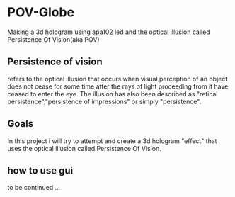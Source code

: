 # POV-Globe
Making a 3d hologram using apa102 led and the optical illusion called Persistence Of Vision(aka POV)


## Persistence of vision
refers to the optical illusion that occurs when visual perception of an object does not cease for some time after the rays
of light proceeding from it have ceased to enter the eye.
The illusion has also been described as "retinal persistence","persistence of impressions" or simply "persistence".

## Goals
In this project i will try to attempt and create a 3d hologram "effect" that uses the optical illusion called Persistence Of Vision.


## how to use gui
to be continued ...
